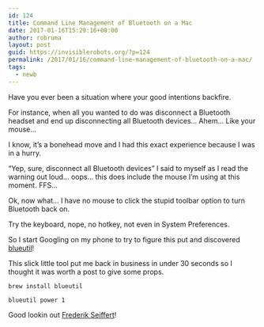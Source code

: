 ```yaml
---
id: 124
title: Command Line Management of Bluetooth on a Mac
date: 2017-01-16T15:29:16+00:00
author: robruma
layout: post
guid: https://invisiblerobots.org/?p=124
permalink: /2017/01/16/command-line-management-of-bluetooth-on-a-mac/
tags:
  - newb
---
```

Have you ever been a situation where your good intentions backfire.

For instance, when all you wanted to do was disconnect a Bluetooth headset and end up disconnecting all Bluetooth devices&#8230; Ahem&#8230; Like your mouse&#8230;

I know, it&#8217;s a bonehead move and I had this exact experience because I was in a hurry.

&#8220;Yep, sure, disconnect all Bluetooth devices&#8221; I said to myself as I read the warning out loud&#8230; oops&#8230; this does include the mouse I&#8217;m using at this moment. FFS&#8230;

Ok, now what&#8230; I have no mouse to click the stupid toolbar option to turn Bluetooth back on.

Try the keyboard, nope, no hotkey, not even in System Preferences.

So I start Googling on my phone to try to figure this put and discovered <a href="http://apple.stackexchange.com/questions/47503/how-to-control-bluetooth-wireless-radio-from-the-command-line" target="_blank">blueutil</a>!

This slick little tool put me back in business in under 30 seconds so I thought it was worth a post to give some props.

`brew install blueutil`
  
`blueutil power 1`

Good lookin out <a href="https://github.com/toy/blueutil" target="_blank">Frederik Seiffert</a>!
